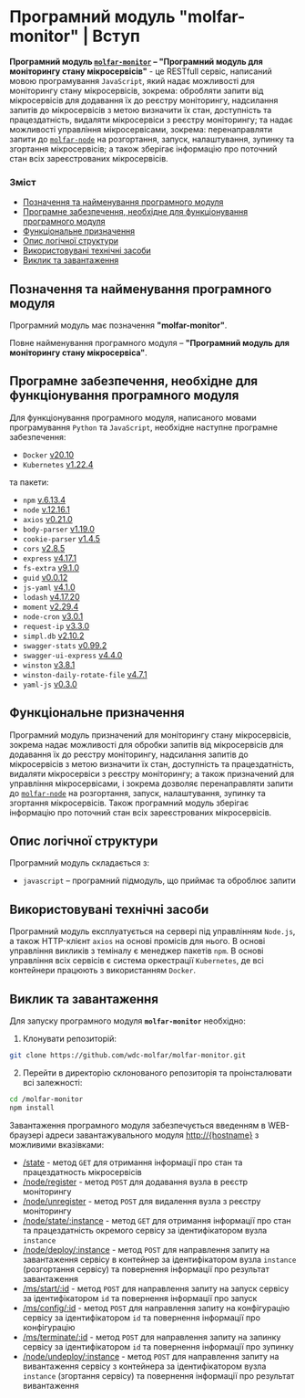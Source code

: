 # Програмний модуль **"molfar-monitor"** | Вступ

**Програмний модуль [`molfar-monitor`](https://github.com/wdc-molfar/molfar-monitor) – "Програмний модуль для моніторингу стану мікросервісів"** - це RESTfull сервіс, написаний мовою програмування `JavaScript`, який надає можливості для моніторингу стану мікросервісів, зокрема: обробляти запити від мікросервісів для додавання їх до реєстру моніторингу, надсилання запитів до мікросервісів з метою визначити їх стан, доступність та працездатність, видаляти мікросервіси з реєстру моніторингу; та надає можливості управління мікросервісами, зокрема: перенаправляти запити до [`molfar-node`](https://github.com/wdc-molfar/molfar-node) на розгортання, запуск, налаштування, зупинку та згортання мікросервісів; а також зберігає інформацію про поточний стан всіх зареєстрованих мікросервісів.

### Зміст
- [Позначення та найменування програмного модуля](#name)
- [Програмне забезпечення, необхідне для функціонування програмного модуля](#software)
- [Функціональне призначення](#function)
- [Опис логічної структури](#structure)
- [Використовувані технічні засоби](#hardware)
- [Виклик та завантаження](#run)

<a name="name"></a>
<h2>Позначення та найменування програмного модуля</h2>

Програмний модуль має позначення **"molfar-monitor"**.

Повне найменування програмного модуля – **"Програмний модуль для моніторингу стану мікросервіса"**.


<a name="software"></a>
<h2>Програмне забезпечення, необхідне для функціонування програмного модуля</h2>

Для функціонування програмного модуля, написаного мовами програмування `Python` та `JavaScript`, необхідне наступне програмне забезпечення:

- `Docker` [v20.10](https://docs.docker.com/engine/release-notes/#version-2010)
- `Kubernetes` [v1.22.4](https://github.com/kubernetes/kubernetes/releases/tag/v1.22.4)

 та пакети:

- `npm` [v.6.13.4](https://www.npmjs.com/package/npm/v/6.13.4)
- `node` [v.12.16.1](https://nodejs.org/ru/blog/release/v12.16.1/)
- `axios` [v0.21.0](https://github.com/axios/axios/releases)
- `body-parser` [v1.19.0](https://www.npmjs.com/package/body-parser/v/1.19.0)
- `cookie-parser` [v1.4.5](https://www.npmjs.com/package/cookie-parser/v/1.4.5)
- `cors` [v2.8.5](https://www.npmjs.com/package/cors/v/2.8.5)
- `express` [v4.17.1](https://www.npmjs.com/package/express/v/4.17.1)
- `fs-extra` [v9.1.0](https://www.npmjs.com/package/fs-extra/v/9.1.0)
- `guid` [v0.0.12](https://www.npmjs.com/package/guid/v/0.0.12)
- `js-yaml` [v4.1.0](https://www.npmjs.com/package/js-yaml/v/4.1.0)
- `lodash` [v4.17.20](https://www.npmjs.com/package/lodash/v/4.17.20)
- `moment` [v2.29.4](https://www.npmjs.com/package/moment/v/2.29.4)
- `node-cron` [v3.0.1](https://www.npmjs.com/package/node-cron/v/3.0.1)
- `request-ip` [v3.3.0](https://www.npmjs.com/package/request-ip/v/3.3.0)
- `simpl.db` [v2.10.2](https://www.npmjs.com/package/simpl.db/v/2.10.2)
- `swagger-stats` [v0.99.2](https://www.npmjs.com/package/swagger-stats/v/0.99.2)
- `swagger-ui-express` [v4.4.0](https://www.npmjs.com/package/swagger-ui-express/v/4.4.0)
- `winston` [v3.8.1](https://www.npmjs.com/package/winston/v/3.8.1)
- `winston-daily-rotate-file` [v4.7.1](https://www.npmjs.com/package/winston-daily-rotate-file/v/4.7.1)
- `yaml-js` [v0.3.0](https://www.npmjs.com/package/yaml-js/v/0.3.0)

<a name="function"></a>
<h2>Функціональне призначення</h2>


Програмний модуль призначений для моніторингу стану мікросервісів, зокрема надає можливості для обробки запитів від мікросервісів для додавання їх до реєстру моніторингу, надсилання запитів до мікросервісів з метою визначити їх стан, доступність та працездатність, видаляти мікросервіси з реєстру моніторингу; а також призначений для управління мікросервісами, і зокрема дозволяє перенаправляти запити до [`molfar-node`](https://github.com/wdc-molfar/molfar-node) на розгортання, запуск, налаштування, зупинку та згортання мікросервісів. Також програмний модуль зберігає інформацію про поточний стан всіх зареєстрованих мікросервісів.

<a name="structure"></a>
<h2>Опис логічної структури</h2>

Програмний модуль складається з:
- `javascript` – програмний підмодуль, що приймає та оброблює запити

<a name="hardware"></a>
<h2>Використовувані технічні засоби</h2>

Програмний модуль експлуатується на сервері під управлінням `Node.js`, а також HTTP-клієнт `axios` на основі промісів для нього. 
В основі управління викликів з теміналу є менеджер пакетів `npm`.
В основі управління всіх сервісів є система оркестрації `Kubernetes`, де всі контейнери працюють з використанням `Docker`.

<a name="run"></a>
<h2>Виклик та завантаження</h2>

Для запуску програмного модуля **`molfar-monitor`** необхідно:
1. Клонувати репозиторій:
```sh
git clone https://github.com/wdc-molfar/molfar-monitor.git
```
2. Перейти в директорію склонованого репозиторія та проінсталювати всі залежності:
```sh
cd /molfar-monitor
npm install
```

Завантаження програмного модуля забезпечується введенням в WEB-браузері адреси завантажувального модуля [http://{hostname}](http://localhost:8080/) з можливими вказівками:
- [/state](http://localhost:8080/state) - метод `GET` для отримання інформації про стан та працездатность мікросервісів
- [/node/register](http://localhost:8080/node/register) - метод `POST` для додавання вузла в реєстр моніторингу
- [/node/unregister](http://localhost:8080/node/unregister) - метод `POST` для видалення вузла з реєстру моніторингу
- [/node/state/:instance](http://localhost:8080/node/state/:instance) - метод `GET` для отримання інформації про стан та працездатність окремого сервісу за ідентифікатором вузла `instance`
- [/node/deploy/:instance](http://localhost:8080/node/deploy/:instance) - метод `POST` для направлення запиту на завантаження сервісу в контейнер за ідентифікатором вузла `instance` (розгортання сервісу) та повернення інформації про результат завантаження
- [/ms/start/:id](http://localhost:8080/ms/start/:id) - метод `POST` для направлення запиту на запуск сервісу за ідентифікатором `id` та повернення інформації про запуск
- [/ms/config/:id](http://localhost:8080/ms/config/:id) - метод `POST` для направлення запиту на конфігурацію сервісу за ідентифікатором `id` та повернення інформації про конфігурацію
- [/ms/terminate/:id](http://localhost:8080/ms/terminate/:id) - метод `POST` для направлення запиту на запинку сервісу за ідентифікатором `id` та повернення інформації про зупинку
- [/node/undeploy/:instance](http://localhost:8080/node/undeploy/:instance) - метод `POST` для направлення запиту на вивантаження сервісу з контейнера за ідентифікатором вузла `instance` (згортання сервісу) та повернення інформації про результат вивантаження
